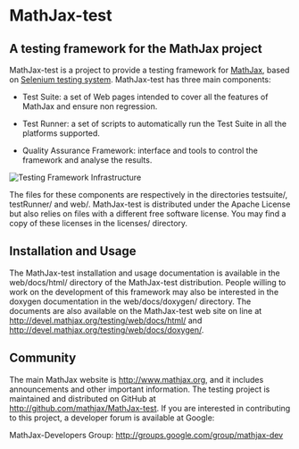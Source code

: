 # MathJax-test

## A testing framework for the MathJax project

MathJax-test is a project to provide a testing framework for
[MathJax](http://www.mathjax.org/), based on
[Selenium testing system](<http://seleniumhq.org/>). MathJax-test has three main
components:

- Test Suite: a set of Web pages intended to cover all the features of MathJax
and ensure non regression.

- Test Runner: a set of scripts to automatically run the Test Suite in all the
platforms supported.

- Quality Assurance Framework: interface and tools to control the framework and
analyse the results.

![Testing Framework Infrastructure](http://devel.mathjax.org/testing/docs/html/testing-framework.svg)

The files for these components are respectively in the directories testsuite/,
testRunner/ and web/. MathJax-test is distributed under the Apache License but
also relies on files with a different free software license. You may find a
copy of these licenses in the licenses/ directory.

## Installation and Usage

The MathJax-test installation and usage documentation is available in the
web/docs/html/ directory of the MathJax-test distribution. People willing to
work on the development of this framework may also be interested in the
doxygen documentation in the web/docs/doxygen/ directory. The documents are
also available on the MathJax-test web site on line at
<http://devel.mathjax.org/testing/web/docs/html/> and
<http://devel.mathjax.org/testing/web/docs/doxygen/>.

## Community

The main MathJax website is <http://www.mathjax.org>, and it includes
announcements and other important information. The testing project is maintained
and distributed on GitHub at <http://github.com/mathjax/MathJax-test>. If you
are interested in contributing to this project, a developer forum is available
at Google:

MathJax-Developers Group: <http://groups.google.com/group/mathjax-dev>
